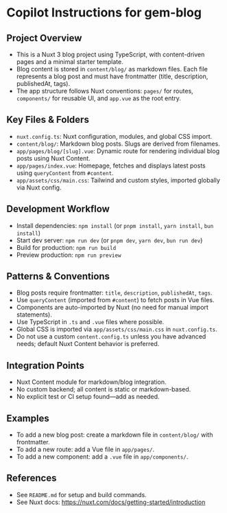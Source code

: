 # Copilot Instructions for gem-blog

## Project Overview
- This is a Nuxt 3 blog project using TypeScript, with content-driven pages and a minimal starter template.
- Blog content is stored in `content/blog/` as markdown files. Each file represents a blog post and must have frontmatter (title, description, publishedAt, tags).
- The app structure follows Nuxt conventions: `pages/` for routes, `components/` for reusable UI, and `app.vue` as the root entry.

## Key Files & Folders
- `nuxt.config.ts`: Nuxt configuration, modules, and global CSS import.
- `content/blog/`: Markdown blog posts. Slugs are derived from filenames.
- `app/pages/blog/[slug].vue`: Dynamic route for rendering individual blog posts using Nuxt Content.
- `app/pages/index.vue`: Homepage, fetches and displays latest posts using `queryContent` from `#content`.
- `app/assets/css/main.css`: Tailwind and custom styles, imported globally via Nuxt config.

## Development Workflow
- Install dependencies: `npm install` (or `pnpm install`, `yarn install`, `bun install`)
- Start dev server: `npm run dev` (or `pnpm dev`, `yarn dev`, `bun run dev`)
- Build for production: `npm run build`
- Preview production: `npm run preview`

## Patterns & Conventions
- Blog posts require frontmatter: `title`, `description`, `publishedAt`, `tags`.
- Use `queryContent` (imported from `#content`) to fetch posts in Vue files.
- Components are auto-imported by Nuxt (no need for manual import statements).
- Use TypeScript in `.ts` and `.vue` files where possible.
- Global CSS is imported via `app/assets/css/main.css` in `nuxt.config.ts`.
- Do not use a custom `content.config.ts` unless you have advanced needs; default Nuxt Content behavior is preferred.

## Integration Points
- Nuxt Content module for markdown/blog integration.
- No custom backend; all content is static or markdown-based.
- No explicit test or CI setup found—add as needed.

## Examples
- To add a new blog post: create a markdown file in `content/blog/` with frontmatter.
- To add a new route: add a Vue file in `app/pages/`.
- To add a new component: add a `.vue` file in `app/components/`.

## References
- See `README.md` for setup and build commands.
- See Nuxt docs: https://nuxt.com/docs/getting-started/introduction
